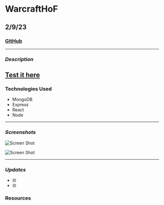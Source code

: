 # WarcraftHoF

## 2/9/23

### [GitHub](https://github.com/AdamMontemurro/)
***

### ***Description***

## [Test it here](#)

### Technologies Used
* MongoDB
* Express
* React 
* Node

*** 

### ***Screenshots*** 
![Screen Shot](#)

![Screen Shot](#)

***
### ***Updates***
- [x]
- [x]

### Resources